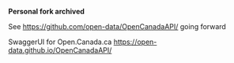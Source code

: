 **Personal fork archived**

See https://github.com/open-data/OpenCanadaAPI/ going forward


SwaggerUI for Open.Canada.ca
https://open-data.github.io/OpenCanadaAPI/
